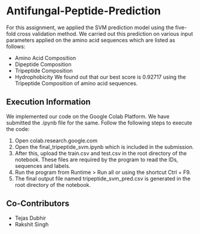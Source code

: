 # Antifungal-Peptide-Prediction

For this assignment, we applied the SVM prediction model using the five-fold cross
validation method. We carried out this prediction on various input parameters applied on
the amino acid sequences which are listed as follows:
* Amino Acid Composition
* Dipeptide Composition
* Tripeptide Composition
* Hydrophobicity
We found out that our best score is 0.92717 using the Tripeptide Composition of amino
acid sequences.
## Execution Information
We implemented our code on the Google Colab Platform. We have submitted the .ipynb
file for the same. Follow the following steps to execute the code:
1. Open colab.research.google.com
2. Open the final_tripeptide_svm.ipynb which is included in the submission.
3. After this, upload the train.csv and test.csv in the root directory of the notebook. These files are required by the program to read the IDs, sequences and labels.
4. Run the program from Runtime > Run all or using the shortcut Ctrl + F9.
5. The final output file named tripeptide_svm_pred.csv is generated in the root directory of the notebook.

## Co-Contributors
* Tejas Dubhir
* Rakshit Singh
